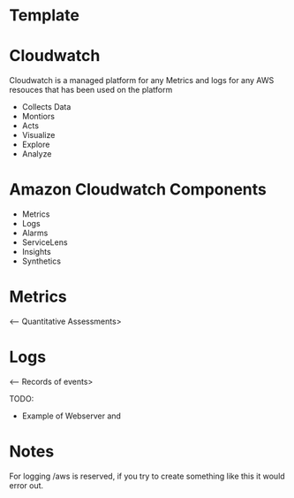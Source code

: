 # Template

# Cloudwatch
Cloudwatch is a managed platform for any Metrics and logs for any AWS resouces that has been used on the platform

* Collects Data
* Montiors
* Acts
* Visualize
* Explore
* Analyze

# Amazon Cloudwatch Components

* Metrics
* Logs
* Alarms
* ServiceLens
* Insights
* Synthetics


# Metrics
<-- Quantitative Assessments>
# Logs
<-- Records of events>

TODO:
- Example of Webserver and


# Notes
 For logging /aws is reserved, if you try to create something like this it would error out.